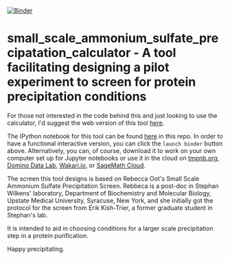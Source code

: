 [![Binder](http://mybinder.org/badge.svg)](http://mybinder.org/repo/fomightez/small_scale_ammonium_sulfate_precipatation_calculator)
# small_scale_ammonium_sulfate_precipatation_calculator - A  tool facilitating designing a pilot experiment to screen for protein precipitation conditions
 
For those not interested in the code behind this and just looking to use the calculator, I'd suggest the web version of this tool [here](http://fomightez.pythonanywhere.com/ammonium_screen/).

The IPython notebook for this tool can be found [here](https://github.com/fomightez/small_scale_ammonium_sulfate_precipatation_calculator/blob/master/small_scale_ammonium_sulfate_precipitation_calc.ipynb) in this repo. In order to have a functional interactive version, you can click the `launch binder` button above. Alternatively, you can, of course, download it to work on your own computer set up for Jupyter notebooks or use it in the cloud on [tmpnb.org](http://tmpnb.org), [Domino Data Lab](http://www.dominodatalab.com/), [Wakari.io](https://www.wakari.io/), or [SageMath Cloud](https://cloud.sagemath.com).

The screen this tool designs is based on Rebecca Oot's Small Scale Ammonium Sulfate Precipitation Screen. Rebbeca is a post-doc in Stephan Wilkens' laboratory, Department of Biochemistry and Molecular Biology, Upstate Medical University, Syracuse, New York, and she initially got the protocol for the screen from Erik Kish-Trier, a former graduate student in Stephan's lab.

It is intended to aid in choosing conditions for a larger scale precipitation step in a protein purification.  

Happy precipitating.
